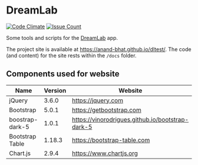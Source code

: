 
# DreamLab

[![Code Climate](https://codeclimate.com/github/anand-bhat/dltest/badges/gpa.svg)](https://codeclimate.com/github/anand-bhat/dltest)
[![Issue Count](https://codeclimate.com/github/anand-bhat/dltest/badges/issue_count.svg)](https://codeclimate.com/github/anand-bhat/dltest)

Some tools and scripts for the [DreamLab](https://www.vodafone.com.au/foundation/dreamlab) app.

The project site is available at <https://anand-bhat.github.io/dltest/>.
The code (and content) for the site rests within the `/docs` folder.

## Components used for website

| Name | Version | Website |
| ----------- | ---- | ----------- |
| jQuery | 3.6.0 | https://jquery.com |
| Bootstrap | 5.0.1 | https://getbootstrap.com |
| boostrap-dark-5 | 1.0.1 | https://vinorodrigues.github.io/bootstrap-dark-5 |
| Bootstrap Table | 1.18.3 | https://bootstrap-table.com |
| Chart.js | 2.9.4 | https://www.chartjs.org |

